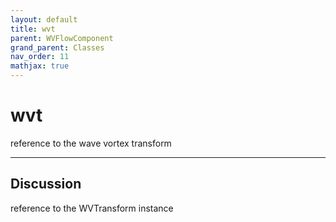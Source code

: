 ```yaml
---
layout: default
title: wvt
parent: WVFlowComponent
grand_parent: Classes
nav_order: 11
mathjax: true
---
```


#  wvt

reference to the wave vortex transform


---

## Discussion

  reference to the WVTransform instance
  
